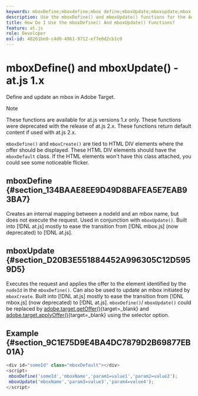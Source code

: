 ```yaml
---
keywords: mboxDefine;mboxdefine;mbox define;mboxUpdate;mboxupdate;mbox update;at.js;functions;function
description: Use the mboxDefine() and mboxUpdate() functions for the Adobe [!DNL Target] at.js JavaScript library to define or update an mbox. (at.js 1.x)
title: How Do I Use the mboxDefine() And mboxUpdate() Functions?
feature: at.js
role: Developer
exl-id: 48261be0-c4d0-4961-9712-ef7e0d2cb1c0
---
```

# mboxDefine() and mboxUpdate() - at.js 1.x

Define and update an mbox in Adobe Target.

>[!NOTE]
>
>These functions are available for at.js versions 1.*x* only. These functions were deprecated with the release of at.js 2.x. These functions return default content if used with at.js 2.x.

`mboxDefine()` and `mboxCreate()` are tied to HTML DIV elements where the offer should be displayed. These HTML DIV elements should have the `mboxDefault` class. If the HTML elements won't have this class attached, you could see some noticeable flicker.

## mboxDefine {#section_134BAAE8EE9D49D8BAFEA5E7EAB93BA7}

Creates an internal mapping between a nodeId and an mbox name, but does not execute the request. Used in conjunction with `mboxUpdate()`. Built into [!DNL at.js] mostly to ease the transition from [!DNL mbox.js] (now deprecated) to [!DNL at.js].

## mboxUpdate {#section_D20B3E551884452A996305C12D5959D5}

Executes the request and applies the offer to the element identified by the `nodeId` in the `mboxDefine()`. Can also be used to update an mbox initiated by `mboxCreate`. Built into [!DNL at.js] mostly to ease the transition from [!DNL mbox.js] (now deprecated) to [!DNL at.js]. `mboxDefine()`/ `mboxUpdate()` could be replaced by [adobe.target.getOffer()](https://developer.adobe.com/target/implement/client-side/atjs/atjs-functions/adobe-target-getoffer/){target=_blank} and [adobe.target.applyOffer()](https://developer.adobe.com/target/implement/client-side/atjs/atjs-functions/adobe-target-applyoffer/){target=_blank} using the selector option.

## Example {#section_9C1E75D9E4BA4DC7879D2B69877EB01A}

```javascript
<div id="someId" class="mboxDefault"></div> 
<script> 
 mboxDefine('someId','mboxName','param1=value1','param2=value2'); 
 mboxUpdate('mboxName','param3=value3','param4=value4'); 
</script>
```
